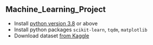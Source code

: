 ## Machine_Learning_Project

- Install [python version 3.8](https://www.python.org) or above
- Install python packages `scikit-learn`, `tqdm`, `matplotlib`
- Download dataset [from Kaggle](https://www.kaggle.com/datasets/mattcarter865/mines-vs-rocks)
